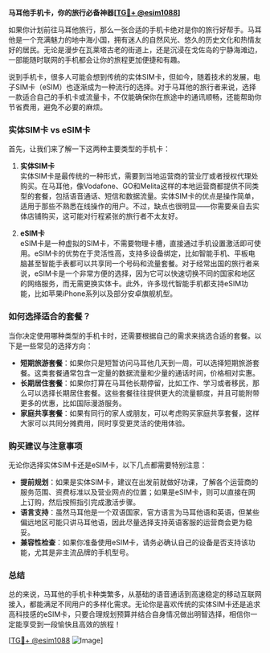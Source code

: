 **马耳他手机卡，你的旅行必备神器[[TG💪+ @esim1088](https://t.me/s/esim1088)]**

如果你计划前往马耳他旅行，那么一张合适的手机卡绝对是你的旅行好帮手。马耳他是一个充满魅力的地中海小国，拥有迷人的自然风光、悠久的历史文化和热情友好的居民。无论是漫步在瓦莱塔古老的街道上，还是沉浸在戈佐岛的宁静海滩边，一部能随时联网的手机都会让你的旅程更加便捷和有趣。

说到手机卡，很多人可能会想到传统的实体SIM卡，但如今，随着技术的发展，电子SIM卡（eSIM）也逐渐成为一种流行的选择。对于马耳他的旅行者来说，选择一款适合自己的手机卡或流量卡，不仅能确保你在旅途中的通讯顺畅，还能帮助你节省费用，避免不必要的麻烦。

### **实体SIM卡 vs eSIM卡**

首先，让我们来了解一下这两种主要类型的手机卡：

1. **实体SIM卡**  
   实体SIM卡是最传统的一种形式，需要到当地运营商的营业厅或者授权代理处购买。在马耳他，像Vodafone、GO和Melita这样的本地运营商都提供不同类型的套餐，包括语音通话、短信和数据流量。实体SIM卡的优点是操作简单，适用于那些不熟悉在线操作的用户。不过，缺点也很明显——你需要亲自去实体店铺购买，这可能对行程紧张的旅行者不太友好。

2. **eSIM卡**  
   eSIM卡是一种虚拟的SIM卡，不需要物理卡槽，直接通过手机设置激活即可使用。eSIM卡的优势在于灵活性高，支持多设备绑定，比如智能手机、平板电脑甚至智能手表都可以共享同一个号码和流量套餐。对于经常出国的旅行者来说，eSIM卡是一个非常方便的选择，因为它可以快速切换不同的国家和地区的网络服务，而无需更换实体卡。此外，许多现代智能手机都支持eSIM功能，比如苹果iPhone系列以及部分安卓旗舰机型。

### **如何选择适合的套餐？**

当你决定使用哪种类型的手机卡时，还需要根据自己的需求来挑选合适的套餐。以下是一些常见的选择方向：

- **短期旅游套餐**：如果你只是短暂访问马耳他几天到一周，可以选择短期旅游套餐。这类套餐通常包含一定量的数据流量和少量的通话时间，价格相对实惠。
- **长期居住套餐**：如果你打算在马耳他长期停留，比如工作、学习或者移民，那么可以选择长期居住套餐。这些套餐往往提供更大的流量额度，并且可能附带更多的优惠，比如国际漫游服务。
- **家庭共享套餐**：如果有同行的家人或朋友，可以考虑购买家庭共享套餐，这样大家可以共同分摊费用，同时享受更灵活的使用体验。

### **购买建议与注意事项**

无论你选择实体SIM卡还是eSIM卡，以下几点都需要特别注意：

- **提前规划**：如果是实体SIM卡，建议在出发前就做好功课，了解各个运营商的服务范围、资费标准以及营业网点的位置；如果是eSIM卡，则可以直接在网上订购，然后按照指引完成激活步骤。
- **语言支持**：虽然马耳他是一个双语国家，官方语言为马耳他语和英语，但某些偏远地区可能只讲马耳他语，因此尽量选择支持英语客服的运营商会更为稳妥。
- **兼容性检查**：如果你准备使用eSIM卡，请务必确认自己的设备是否支持该功能，尤其是非主流品牌的手机型号。

### **总结**

总的来说，马耳他的手机卡种类繁多，从基础的语音通话到高速稳定的移动互联网接入，都能满足不同用户的多样化需求。无论你是喜欢传统的实体SIM卡还是追求高科技感的eSIM卡，只要合理规划预算并结合自身情况做出明智选择，相信你一定能享受到一段愉快且高效的旅程！

[[TG💪+ @esim1088](https://t.me/s/esim1088) ![Image](https://i.postimg.cc/4NQfJmqS/Snipaste-2025-05-13-00-14-12.png)]